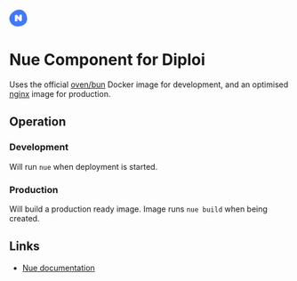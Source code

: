 <img alt="icon" src=".diploi/icon.svg" width="32">

# Nue Component for Diploi

Uses the official [oven/bun](https://hub.docker.com/r/oven/bun) Docker image for development,
and an optimised [nginx](https://hub.docker.com/_/nginx) image for production.

## Operation

### Development

Will run `nue` when deployment is started.

### Production

Will build a production ready image. Image runs `nue build` when being created.

## Links

- [Nue documentation](https://nuejs.org/docs/)
